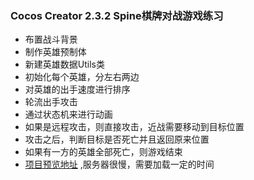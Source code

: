 ### Cocos Creator 2.3.2 Spine棋牌对战游戏练习

- 布置战斗背景
- 制作英雄预制体
- 新建英雄数据Utils类
- 初始化每个英雄，分左右两边
- 对英雄的出手速度进行排序
- 轮流出手攻击
- 通过状态机来进行动画
- 如果是远程攻击，则直接攻击，近战需要移动到目标位置
- 攻击之后，判断目标是否死亡并且返回原来位置
- 如果有一方的英雄全部死亡，则游戏结束 
- [项目预览地址](http://www.gdrcz.com/item/BattleSpine/index.html) ,服务器很慢，需要加载一定的时间